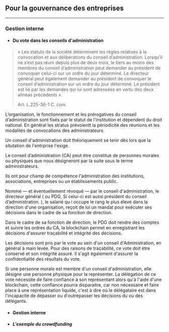 ## Pour la gouvernance des entreprises
---

[//]: # (TODO: GOUVERNANCE DES ENT)

### Gestion interne
* #### Du vote dans les conseils d'administration

> « Les statuts de la société déterminent les règles relatives à la convocation et aux délibérations du conseil d’administration.
Lorsqu’il ne s’est pas réuni depuis plus de deux mois, le tiers au moins des membres du conseil d’administration peut demander au président de convoquer celui-ci sur un ordre du jour déterminé.
Le directeur général peut également demander au président de convoquer le conseil d’administration sur un ordre du jour déterminé.
Le président est lié par les demandes qui lui sont adressées en vertu des deux alinéas précédents ».
>
> Art. L.225-36-1 C. com.

L’organisation, le fonctionnement et les prérogatives du conseil d’administration sont fixés par le statut de l'institution et dépendent du droit national. 
En général les stratus prévoientt la périodicité des réunions et les modalités de convocations des administrateurs. 

Un conseil d'administration doit théoriquement se tenir dès lors que la situtation de l'entrprise l'exige. 

Le conseil d’administration (CA) peut ètre constitué de personnes morales ou physiques que nous désigneront par la suite sous le terme administrateurs. 

Ils ont pour champ de compétence l'administration des institutions, associations, entreprises ou un établissements public.

Nommé — et éventuellement révoqué — par le conseil d'administration, le directeur général ( ou PDG, Si celui-ci est aussi président du conseil d’administration. ), le salarié qu i occupe le rang le plus élevé dans la direction d'une organisation, reçoit de lui un mandat pour exécuter ses décisions dans le cadre de sa fonction de direction.

Dans le cadre de sa fonction de direction, le PDG doit rendre des comptes et suivre les ordres du CA, la blockchain permet en enregistrant les décisions d'assurer traçabilité et intégrité des décisions.

Les décisions sont pris par le vote au sein d'un conseil d'Administration, en général à main levée. Pour des raisons de traçabilité, ce vote doit ètre conservé et son intégrité assuré. Il s'agit également d'assurer la confidentialité des résultats du vote.

Si une personne morale est membre d'un conseil d'administration, elle désigne une personne physique pour la représenter. La délégation de ce vote nécessite de faire confiance à son représentant alors qu'à l'aide d'une blockchain, cette confiance pourra disparaitre, car non nécessaire et faire place à une représentation liquide, c'est à dire où le délégataire est dans l'incapacité de dépasser ou d'outrepasser les décisions du ou des délégants.

* #### Gestion interne

* ##### L'exemple du crowdfunding

[//]: # (TODO: Expliquer pourquoi el crowdfunding c'est du vote en repartant de l'exemple TheDAO à l'envers)

